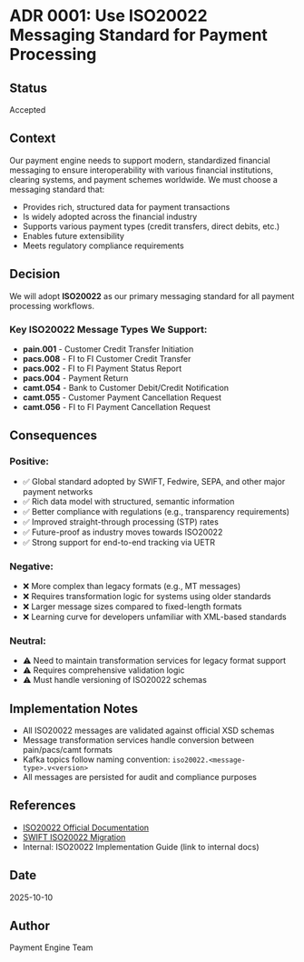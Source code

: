 # ADR 0001: Use ISO20022 Messaging Standard for Payment Processing

## Status
Accepted

## Context
Our payment engine needs to support modern, standardized financial messaging to ensure interoperability with various financial institutions, clearing systems, and payment schemes worldwide. We must choose a messaging standard that:

- Provides rich, structured data for payment transactions
- Is widely adopted across the financial industry
- Supports various payment types (credit transfers, direct debits, etc.)
- Enables future extensibility
- Meets regulatory compliance requirements

## Decision
We will adopt **ISO20022** as our primary messaging standard for all payment processing workflows.

### Key ISO20022 Message Types We Support:
- **pain.001** - Customer Credit Transfer Initiation
- **pacs.008** - FI to FI Customer Credit Transfer
- **pacs.002** - FI to FI Payment Status Report
- **pacs.004** - Payment Return
- **camt.054** - Bank to Customer Debit/Credit Notification
- **camt.055** - Customer Payment Cancellation Request
- **camt.056** - FI to FI Payment Cancellation Request

## Consequences

### Positive:
- ✅ Global standard adopted by SWIFT, Fedwire, SEPA, and other major payment networks
- ✅ Rich data model with structured, semantic information
- ✅ Better compliance with regulations (e.g., transparency requirements)
- ✅ Improved straight-through processing (STP) rates
- ✅ Future-proof as industry moves towards ISO20022
- ✅ Strong support for end-to-end tracking via UETR

### Negative:
- ❌ More complex than legacy formats (e.g., MT messages)
- ❌ Requires transformation logic for systems using older standards
- ❌ Larger message sizes compared to fixed-length formats
- ❌ Learning curve for developers unfamiliar with XML-based standards

### Neutral:
- ⚠️ Need to maintain transformation services for legacy format support
- ⚠️ Requires comprehensive validation logic
- ⚠️ Must handle versioning of ISO20022 schemas

## Implementation Notes
- All ISO20022 messages are validated against official XSD schemas
- Message transformation services handle conversion between pain/pacs/camt formats
- Kafka topics follow naming convention: `iso20022.<message-type>.v<version>`
- All messages are persisted for audit and compliance purposes

## References
- [ISO20022 Official Documentation](https://www.iso20022.org/)
- [SWIFT ISO20022 Migration](https://www.swift.com/standards/iso-20022)
- Internal: ISO20022 Implementation Guide (link to internal docs)

## Date
2025-10-10

## Author
Payment Engine Team
